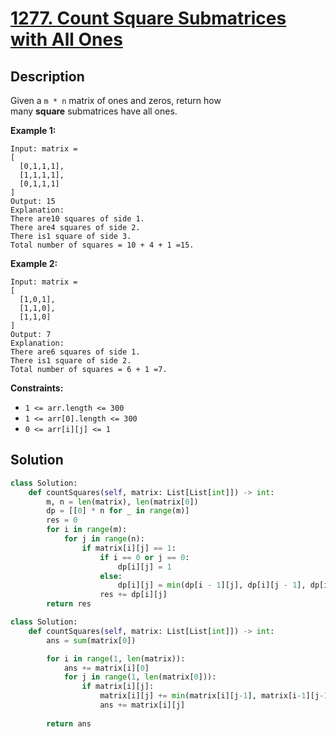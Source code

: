 # [1277. Count Square Submatrices with All Ones](https://leetcode.com/problems/count-square-submatrices-with-all-ones/description/?envType=daily-question&envId=2024-10-27)

## Description

Given a `m * n` matrix of ones and zeros, return how many **square** submatrices have all ones.

**Example 1:**

```
Input: matrix =
[
  [0,1,1,1],
  [1,1,1,1],
  [0,1,1,1]
]
Output: 15
Explanation:
There are10 squares of side 1.
There are4 squares of side 2.
There is1 square of side 3.
Total number of squares = 10 + 4 + 1 =15.

```

**Example 2:**

```
Input: matrix =
[
  [1,0,1],
  [1,1,0],
  [1,1,0]
]
Output: 7
Explanation:
There are6 squares of side 1.
There is1 square of side 2.
Total number of squares = 6 + 1 =7.

```

**Constraints:**

- `1 <= arr.length <= 300`
- `1 <= arr[0].length <= 300`
- `0 <= arr[i][j] <= 1`

## Solution

```python
class Solution:
    def countSquares(self, matrix: List[List[int]]) -> int:
        m, n = len(matrix), len(matrix[0])
        dp = [[0] * n for _ in range(m)]
        res = 0
        for i in range(m):
            for j in range(n):
                if matrix[i][j] == 1:
                    if i == 0 or j == 0:
                        dp[i][j] = 1
                    else:
                        dp[i][j] = min(dp[i - 1][j], dp[i][j - 1], dp[i - 1][j - 1]) + 1
                    res += dp[i][j]
        return res
```


```python
class Solution:
    def countSquares(self, matrix: List[List[int]]) -> int:
        ans = sum(matrix[0])

        for i in range(1, len(matrix)):
            ans += matrix[i][0]
            for j in range(1, len(matrix[0])):
                if matrix[i][j]:
                    matrix[i][j] += min(matrix[i][j-1], matrix[i-1][j-1], matrix[i-1][j])
                    ans += matrix[i][j]
        
        return ans
```